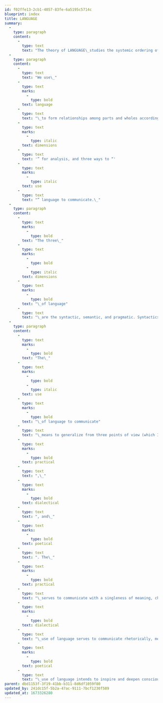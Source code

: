 ```yaml
---
id: f02ffe13-2cb1-4057-83fe-6a5195c5714c
blueprint: index
title: LANGUAGE
summary:
  -
    type: paragraph
    content:
      -
        type: text
        text: "The theory of LANGUAGE\_studies the systemic ordering of relationships to serve communication."
  -
    type: paragraph
    content:
      -
        type: text
        text: "We use\_"
      -
        type: text
        marks:
          -
            type: bold
        text: language
      -
        type: text
        text: "\_to form relationships among parts and wholes according to a set of rules. While this is also the principle for all “systems,” to use the term “language” changes our point of view to identify how the relational dynamics form meaningful relationships. The linguistic view of language offers three so-called “"
      -
        type: text
        marks:
          -
            type: italic
        text: dimensions
      -
        type: text
        text: '” for analysis, and three ways to “'
      -
        type: text
        marks:
          -
            type: italic
        text: use
      -
        type: text
        text: "” language to communicate.\_"
  -
    type: paragraph
    content:
      -
        type: text
        marks:
          -
            type: bold
        text: "The three\_"
      -
        type: text
        marks:
          -
            type: bold
          -
            type: italic
        text: dimensions
      -
        type: text
        marks:
          -
            type: bold
        text: "\_of language"
      -
        type: text
        text: "\_are the syntactic, semantic, and pragmatic. Syntactics\_represents the formal and structural relations of parts and wholes.\_Semantics\_represents what parts and whole mean to convey ideas.\_Pragmatics\_represents the functional relation of parts and wholes that serve the purpose of communication. These three dimensions have a concentric relationship, with the syntactic being inside, the pragmatic outside, and the semantic in between the two. However, their relations are interdependent, and therefore inseparable except for their analysis and study.\_\_"
  -
    type: paragraph
    content:
      -
        type: text
        marks:
          -
            type: bold
        text: "The\_"
      -
        type: text
        marks:
          -
            type: bold
          -
            type: italic
        text: use
      -
        type: text
        marks:
          -
            type: bold
        text: "\_of language to communicate"
      -
        type: text
        text: "\_means to generalize from three points of view (which I) named: the\_"
      -
        type: text
        marks:
          -
            type: bold
        text: practical
      -
        type: text
        text: ",\_"
      -
        type: text
        marks:
          -
            type: bold
        text: dialectical
      -
        type: text
        text: ", and\_"
      -
        type: text
        marks:
          -
            type: bold
        text: poetical
      -
        type: text
        text: ". The\_"
      -
        type: text
        marks:
          -
            type: bold
        text: practical
      -
        type: text
        text: "\_serves to communicate with a singleness of meaning, characteristic of informational clarity and directness. The"
      -
        type: text
        marks:
          -
            type: bold
        text: dialectical
      -
        type: text
        text: "\_use of language serves to communicate rhetorically, meaning to encourage, council, or persuade, having some ulterior motive typical of advertising, propaganda, and political speeches. The\_"
      -
        type: text
        marks:
          -
            type: bold
        text: poetical
      -
        type: text
        text: "\_use of language intends to inspire and deepen consciousness to expand and broaden understanding.\_These three uses relate in a concentric relationship, starting in the center with the immediate need to represent, and then expands to color information subjectively, or then to objectively stimulate expanded perceptions. As a concentric dynamic this also means the basic need to communicate is present in all three.\_"
parent: dbd1153f-3f19-41bb-b311-8d6df1059f80
updated_by: 241dc15f-5b2a-47ac-9111-7bcf1230f589
updated_at: 1673326280
---
```

